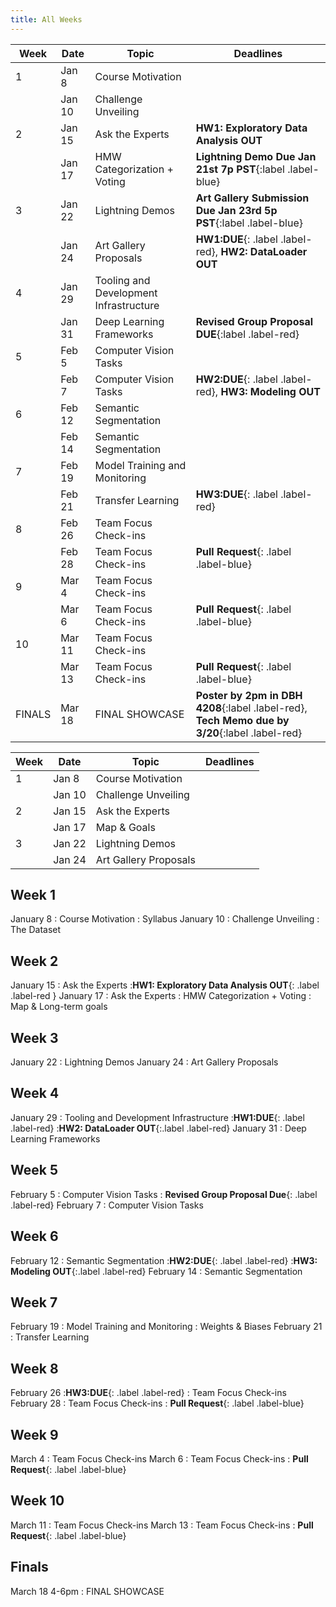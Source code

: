 ```yaml
---
title: All Weeks
---
```

|  Week  | Date | Topic | Deadlines |
|--------|------|-------|-----------|
| 1      | Jan 8 | Course Motivation | |
|        | Jan 10 | Challenge Unveiling | |
| 2      | Jan 15 | Ask the Experts |**HW1: Exploratory Data Analysis OUT**|
|        | Jan 17 | HMW Categorization + Voting |**Lightning Demo Due Jan 21st 7p PST**{:label .label-blue} |
| 3      | Jan 22 | Lightning Demos |**Art Gallery Submission Due Jan 23rd 5p PST**{:label .label-blue} |
|        | Jan 24 | Art Gallery Proposals |**HW1:DUE**{: .label .label-red}, **HW2: DataLoader OUT**|
| 4      | Jan 29 | Tooling and Development Infrastructure | |
|        | Jan 31 | Deep Learning Frameworks |**Revised Group Proposal DUE**{:label .label-red} |
| 5      | Feb 5 | Computer Vision Tasks | |
|        | Feb 7 | Computer Vision Tasks |**HW2:DUE**{: .label .label-red}, **HW3: Modeling OUT**|
| 6      | Feb 12 | Semantic Segmentation | |
|        | Feb 14 | Semantic Segmentation | |
| 7      | Feb 19 | Model Training and Monitoring | |
|        | Feb 21 | Transfer Learning |**HW3:DUE**{: .label .label-red} |
| 8      | Feb 26 | Team Focus Check-ins | |
|        | Feb 28 | Team Focus Check-ins |**Pull Request**{: .label .label-blue} |
| 9      | Mar 4 | Team Focus Check-ins | |
|        | Mar 6 | Team Focus Check-ins |**Pull Request**{: .label .label-blue} |
| 10     | Mar 11 | Team Focus Check-ins | |
|        | Mar 13 | Team Focus Check-ins |**Pull Request**{: .label .label-blue} |
| FINALS | Mar 18 | FINAL SHOWCASE |**Poster by 2pm in DBH 4208**{:label .label-red}, **Tech Memo due by 3/20**{:label .label-red}|





| Week | Date | Topic | Deadlines|
|------|--------|-------|----------|
| 1    | Jan 8  | Course Motivation | |
|      | Jan 10 | Challenge Unveiling | |
| 2    | Jan 15 | Ask the Experts | |
|      | Jan 17 | Map & Goals     | |
| 3    | Jan 22 | Lightning Demos | |
|      | Jan 24 | Art Gallery Proposals | |
## Week 1
January 8
: Course Motivation
: Syllabus
January 10
: Challenge Unveiling
: The Dataset

## Week 2
January 15
: Ask the Experts
:**HW1: Exploratory Data Analysis OUT**{: .label .label-red }
January 17
: Ask the Experts
: HMW Categorization + Voting
: Map & Long-term goals

## Week 3
January 22
: Lightning Demos
January 24
: Art Gallery Proposals

## Week 4
January 29
: Tooling and Development Infrastructure
:**HW1:DUE**{: .label .label-red}
:**HW2: DataLoader OUT**{:.label .label-red}
January 31
: Deep Learning Frameworks


## Week 5
February 5
: Computer Vision Tasks
: **Revised Group Proposal Due**{: .label .label-red}
February 7
: Computer Vision Tasks

## Week 6
February 12
: Semantic Segmentation
:**HW2:DUE**{: .label .label-red}
:**HW3: Modeling OUT**{:.label .label-red}
February 14
: Semantic Segmentation

## Week 7
February 19
: Model Training and Monitoring
: Weights & Biases
February 21
: Transfer Learning

## Week 8
February 26
:**HW3:DUE**{: .label .label-red}
: Team Focus Check-ins
February 28
: Team Focus Check-ins
: **Pull Request**{: .label .label-blue}

## Week 9
March 4
: Team Focus Check-ins
March 6
: Team Focus Check-ins
: **Pull Request**{: .label .label-blue}

## Week 10
March 11
: Team Focus Check-ins
March 13
: Team Focus Check-ins
: **Pull Request**{: .label .label-blue}

## Finals
March 18 4-6pm
: FINAL SHOWCASE